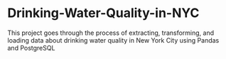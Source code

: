 # Drinking-Water-Quality-in-NYC
This project goes through the process of extracting, transforming, and loading data about drinking water quality in New York City using Pandas and PostgreSQL
